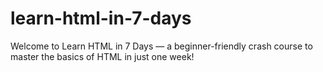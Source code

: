 # learn-html-in-7-days
Welcome to Learn HTML in 7 Days — a beginner-friendly crash course to master the basics of HTML in just one week!
